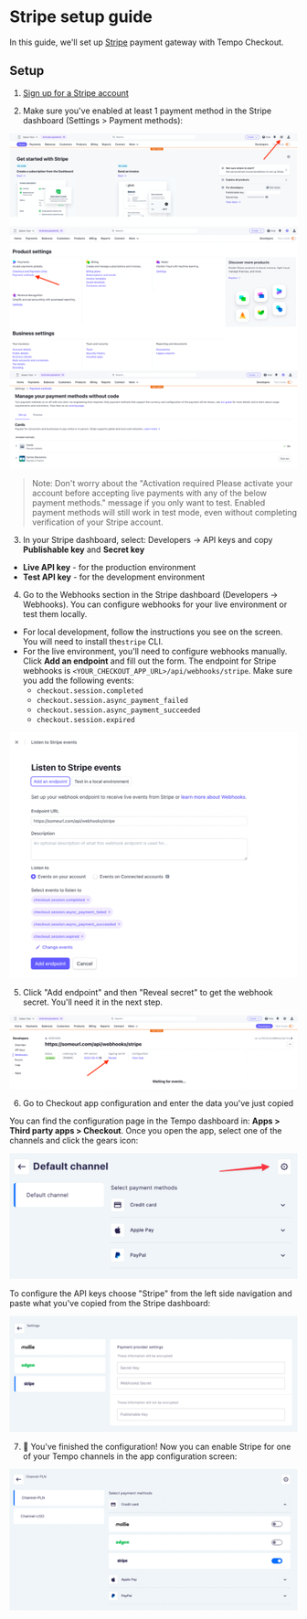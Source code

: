# Stripe setup guide

In this guide, we'll set up [Stripe](https://stripe.com) payment gateway with Tempo Checkout.

## Setup

1. [Sign up for a Stripe account](https://dashboard.stripe.com/register)

2. Make sure you've enabled at least 1 payment method in the Stripe dashboard (Settings > Payment
   methods):

![Getting to settings in Stripe dashboard](../screenshots/setup-stripe-1.png)
![Getting to payment providers in Stripe settings](../screenshots/setup-stripe-2.png)
![At least one payment method is enabled on Payment methods page](../screenshots/setup-stripe-3.png)

> Note: Don't worry about the "Activation required Please activate your account before accepting
> live payments with any of the below payment methods." message if you only want to test. Enabled
> payment methods will still work in test mode, even without completing verification of your
> Stripe account.

3. In your Stripe dashboard, select: Developers -> API keys and copy **Publishable key** and
   **Secret key**

- **Live API key** - for the production environment
- **Test API key** - for the development environment

4. Go to the Webhooks section in the Stripe dashboard (Developers -> Webhooks). You can configure
   webhooks for your live environment or test them locally.

- For local development, follow the instructions you see on the screen. You will need to install
  the`stripe` CLI.
- For the live environment, you'll need to configure webhooks manually. Click **Add an endpoint**
  and fill out the form. The endpoint for Stripe webhooks is
  `<YOUR_CHECKOUT_APP_URL>/api/webhooks/stripe`. Make sure you add the following events:
  - `checkout.session.completed`
  - `checkout.session.async_payment_failed`
  - `checkout.session.async_payment_succeeded`
  - `checkout.session.expired`

![Webhook configuration](../screenshots/setup-stripe-webhook-1.png)

5. Click "Add endpoint" and then "Reveal secret" to get the webhook secret. You'll need it in the
   next step.

![Reveal webhook secret](../screenshots/setup-stripe-webhook-2.png)

6. Go to Checkout app configuration and enter the data you've just copied

You can find the configuration page in the Tempo dashboard in: **Apps > Third party apps >
Checkout**. Once you open the app, select one of the channels and click the gears icon:

![Payment gateway configuration in Tempo dashboard](../screenshots/config-dashboard-2.png)

To configure the API keys choose "Stripe" from the left side navigation and paste what you've
copied from the Stripe dashboard:

![Stripe config inside Tempo dashboard after env variable and profile id were pasted](../screenshots/config-dashboard-stripe.png)

7. 🏁 You've finished the configuration! Now you can enable Stripe for one of your Tempo channels
   in the app configuration screen:

![Payment method configuration in Tempo dashboard](../screenshots/config-dashboard-1.png)
